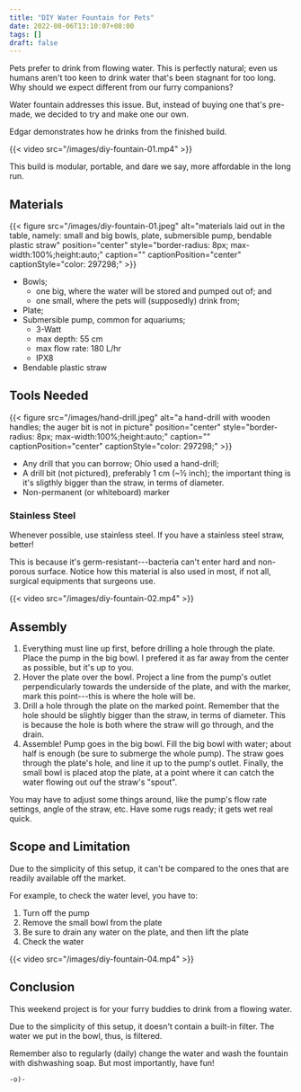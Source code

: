 ```yaml
---
title: "DIY Water Fountain for Pets"
date: 2022-08-06T13:10:07+08:00
tags: []
draft: false
---
```

Pets prefer to drink from flowing water.
This is perfectly natural;
even us humans aren't too keen to drink water that's been stagnant for too long.
Why should we expect different from our furry companions?

Water fountain addresses this issue.
But, instead of buying one that's pre-made,
we decided to try and make one our own.

Edgar demonstrates how he drinks from the finished build.

{{< video src="/images/diy-fountain-01.mp4" >}}

This build is modular, portable,
and dare we say, more affordable in the long run.

## Materials

{{< figure src="/images/diy-fountain-01.jpeg" alt="materials laid out in the table, namely: small and big bowls, plate, submersible pump, bendable plastic straw" position="center" style="border-radius: 8px; max-width:100%;height:auto;" caption="" captionPosition="center" captionStyle="color: 297298;" >}}

- Bowls;
    - one big, where the water will be stored and pumped out of; and 
    - one small, where the pets will (supposedly) drink from;
- Plate;
- Submersible pump, common for aquariums;
    - 3-Watt
    - max depth: 55 cm
    - max flow rate: 180 L/hr
    - IPX8
- Bendable plastic straw


## Tools Needed

{{< figure src="/images/hand-drill.jpeg" alt="a hand-drill with wooden handles; the auger bit is not in picture" position="center" style="border-radius: 8px; max-width:100%;height:auto;" caption="" captionPosition="center" captionStyle="color: 297298;" >}}

- Any drill that you can borrow;
Ohio used a hand-drill;
- A drill bit (not pictured), preferably 1 cm (~½ inch);
the important thing is it's sligthly bigger than the straw, in terms of diameter.
- Non-permanent (or whiteboard) marker

### Stainless Steel

Whenever possible, use stainless steel.
If you have a stainless steel straw, better!

This is because it's germ-resistant---bacteria can't enter hard and non-porous surface.
Notice how this material is also used in most,
if not all,
surgical equipments that surgeons use.

{{< video src="/images/diy-fountain-02.mp4" >}}

## Assembly

1. Everything must line up first, before drilling a hole through the plate.
Place the pump in the big bowl.
I prefered it as far away from the center as possible,
but it's up to you.
1. Hover the plate over the bowl.
Project a line from the pump's outlet perpendicularly towards the underside of the plate,
and with the marker,
mark this point---this is where the hole will be.
1. Drill a hole through the plate on the marked point.
Remember that the hole should be slightly bigger than the straw,
in terms of diameter.
This is because the hole is both where the straw will go through,
and the drain.
1. Assemble!
Pump goes in the big bowl.
Fill the big bowl with water; about half is enough
(be sure to submerge the whole pump).
The straw goes through the plate's hole,
and line it up to the pump's outlet.
Finally, the small bowl is placed atop the plate,
at a point where it can catch the water flowing out ouf the straw's "spout".

You may have to adjust some things around,
like the pump's flow rate settings,
angle of the straw, etc.
Have some rugs ready;
it gets wet real quick.

## Scope and Limitation

Due to the simplicity of this setup,
it can't be compared to the ones that are readily available off the market. 

For example,
to check the water level,
you have to:

1. Turn off the pump
2. Remove the small bowl from the plate
3. Be sure to drain any water on the plate,
and then lift the plate
4. Check the water 

{{< video src="/images/diy-fountain-04.mp4" >}}

## Conclusion

This weekend project is for your furry buddies
to drink from a flowing water.

Due to the simplicity of this setup,
it doesn't contain a built-in filter.
The water we put in the bowl, thus,
is filtered.

Remember also to regularly (daily) change the water
and wash the fountain with dishwashing soap.
But most importantly, have fun!

`-o)-`
